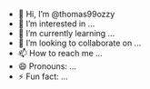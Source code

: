 - 👋 Hi, I’m @thomas99ozzy
- 👀 I’m interested in ...
- 🌱 I’m currently learning ...
- 💞️ I’m looking to collaborate on ...
- 📫 How to reach me ...
- 😄 Pronouns: ...
- ⚡ Fun fact: ...

<!---
thomas99ozzy/thomas99ozzy is a ✨ special ✨ repository because its `README.md` (this file) appears on your GitHub profile.
You can click the Preview link to take a look at your changes.
--->

